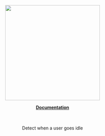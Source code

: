 <p align="center"><a href="https://corets.github.io"><img src="https://corets.github.io/public/logo-github-readme.svg" width="300"/></a></p>

<p align="center"><b><a href="https://corets.github.io/corets/use-idle">Documentation</a></b><br/><br/><br/></p>

<p align="center">Detect when a user goes idle</p>
